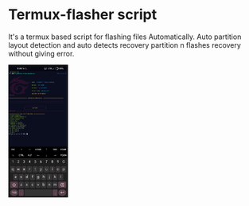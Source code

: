 # Termux-flasher script
It's a termux based script for flashing files Automatically. Auto partition layout detection and auto detects recovery partition n flashes recovery without giving error.

<img src="flasher.png" alt="Flasher Logo" width="120"/>
